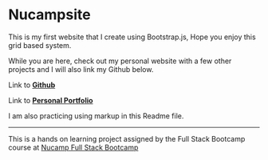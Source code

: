 # Nucampsite

This is my first website that I create using Bootstrap.js, Hope you enjoy this grid based system. 

While you are here, check out my personal website with a few other projects and I will also link my Github below. 

Link to **[Github](https://github.com/Stevenalp18)**


Link to **[Personal Portfolio](https://stevenalp.com/)**

I am also practicing using markup in this Readme file.

------------------------------------------------------------

This is a hands on learning project assigned by the Full Stack Bootcamp course at [Nucamp Full Stack Bootcamp](https://www.nucamp.co/bootcamp-overview/full-stack-web-mobile-development)